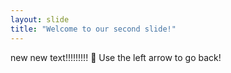 ```yaml
---
layout: slide
title: "Welcome to our second slide!"
---
```

new new text!!!!!!!!! :tada:
Use the left arrow to go back!
